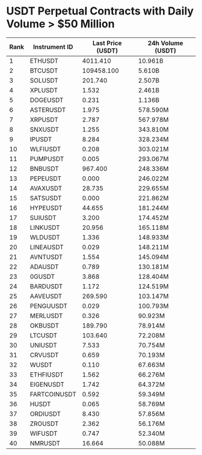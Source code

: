# USDT Perpetual Contracts with Daily Volume > $50 Million

| Rank | Instrument ID | Last Price (USDT) | 24h Volume (USDT) |
|------|---------------|-------------------|-------------------|
| 1 | ETHUSDT | 4011.410 | 10.961B |
| 2 | BTCUSDT | 109458.100 | 5.610B |
| 3 | SOLUSDT | 201.740 | 2.507B |
| 4 | XPLUSDT | 1.532 | 2.461B |
| 5 | DOGEUSDT | 0.231 | 1.136B |
| 6 | ASTERUSDT | 1.975 | 578.590M |
| 7 | XRPUSDT | 2.787 | 567.978M |
| 8 | SNXUSDT | 1.255 | 343.810M |
| 9 | IPUSDT | 8.284 | 328.234M |
| 10 | WLFIUSDT | 0.208 | 303.021M |
| 11 | PUMPUSDT | 0.005 | 293.067M |
| 12 | BNBUSDT | 967.400 | 248.336M |
| 13 | PEPEUSDT | 0.000 | 246.022M |
| 14 | AVAXUSDT | 28.735 | 229.655M |
| 15 | SATSUSDT | 0.000 | 221.862M |
| 16 | HYPEUSDT | 44.655 | 181.244M |
| 17 | SUIUSDT | 3.200 | 174.452M |
| 18 | LINKUSDT | 20.956 | 165.118M |
| 19 | WLDUSDT | 1.336 | 148.933M |
| 20 | LINEAUSDT | 0.029 | 148.211M |
| 21 | AVNTUSDT | 1.554 | 145.094M |
| 22 | ADAUSDT | 0.789 | 130.181M |
| 23 | 0GUSDT | 3.868 | 128.404M |
| 24 | BARDUSDT | 1.172 | 124.519M |
| 25 | AAVEUSDT | 269.590 | 103.147M |
| 26 | PENGUUSDT | 0.029 | 100.793M |
| 27 | MERLUSDT | 0.326 | 90.923M |
| 28 | OKBUSDT | 189.790 | 78.914M |
| 29 | LTCUSDT | 103.640 | 72.208M |
| 30 | UNIUSDT | 7.533 | 70.754M |
| 31 | CRVUSDT | 0.659 | 70.193M |
| 32 | WUSDT | 0.110 | 67.663M |
| 33 | ETHFIUSDT | 1.562 | 66.276M |
| 34 | EIGENUSDT | 1.742 | 64.372M |
| 35 | FARTCOINUSDT | 0.592 | 59.349M |
| 36 | HUSDT | 0.065 | 58.769M |
| 37 | ORDIUSDT | 8.430 | 57.856M |
| 38 | ZROUSDT | 2.362 | 56.176M |
| 39 | WIFUSDT | 0.747 | 52.340M |
| 40 | NMRUSDT | 16.664 | 50.088M |

